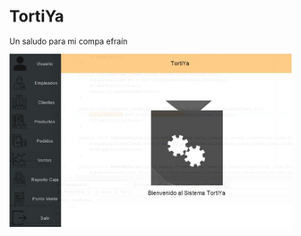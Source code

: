 # TortiYa

Un saludo para mi compa efraín

![Screenshot](https://github.com/JeysonFlores/TortiYa/blob/master/Screenshots/MenuSC.jpeg)

